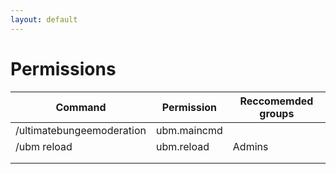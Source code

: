 ```yaml
---
layout: default
---
```


# Permissions

| Command                   | Permission    | Reccomemded groups |
|---------------------------|---------------|--------------------|
| /ultimatebungeemoderation | ubm.maincmd   |                    |
| /ubm reload               | ubm.reload    | Admins             |
|                           |               |                    |
|                           |               |                    |